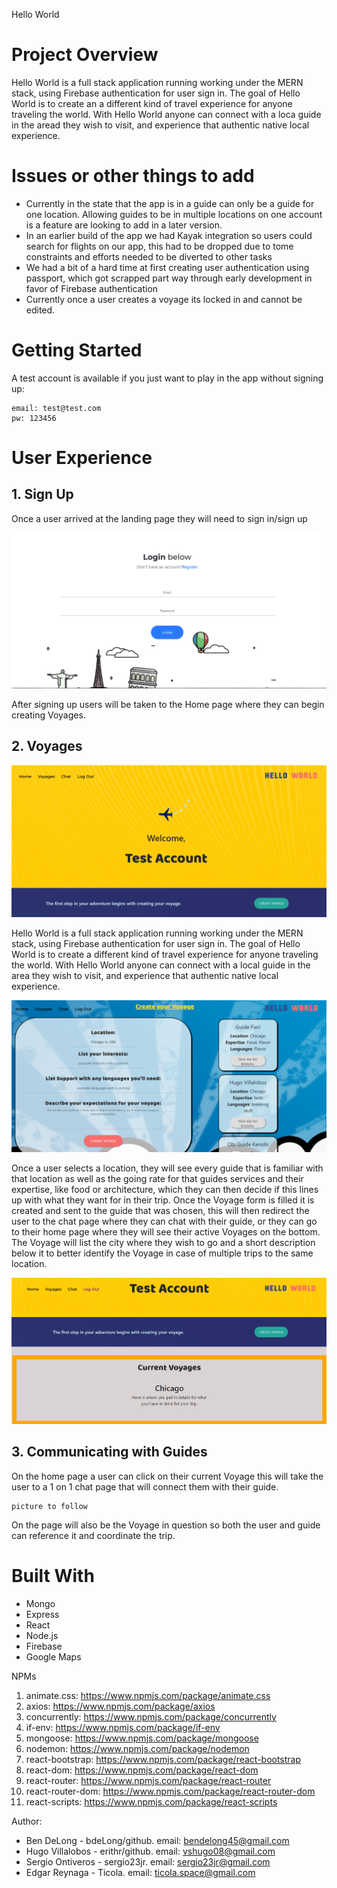 Hello World

# Project Overview
Hello World is a full stack application running working under the MERN stack, using Firebase authentication for user sign in. The goal of Hello World is to create an a different kind of travel experience for anyone traveling the world. With Hello World anyone can connect with a loca guide in the aread they wish to visit, and experience that authentic native local experience.

# Issues or other things to add
* Currently in the state that the app is in a guide can only be a guide for one location. Allowing guides to be in multiple locations on one account is a feature are looking to add in a later version.
* In an earlier build of the app we had Kayak integration so users could search for flights on our app, this had to be dropped due to tome constraints and efforts needed to be diverted to other tasks
* We had a bit of a hard time at first creating user authentication using passport, which got scrapped part way through early development in favor of Firebase authentication
* Currently once a user creates a voyage its locked in and cannot be edited.


# Getting Started
A test account is available if you just want to play in the app without signing up:
```
email: test@test.com
pw: 123456
```

# User Experience
## 1. Sign Up

Once a user arrived at the landing page they will need to sign in/sign up 

![“Sing UP”](screenshots/sign-in.PNG)

After signing up users will be taken to the Home page where they can begin creating Voyages. 

## 2. Voyages

![“HelloWorld”](screenshots/home.PNG)

Hello World is a full stack application running working under the MERN stack, using Firebase authentication for user sign in. The goal of Hello World is to create a different kind of travel experience for anyone traveling the world. With Hello World anyone can connect with a local guide in the area they wish to visit, and experience that authentic native local experience.

![“HelloWorld”](screenshots/voyage.PNG)


Once a user selects a location, they will see every guide that is familiar with that location as well as the going rate for that guides services and their expertise, like food or architecture, which they can then decide if this lines up with what they want for in their trip. Once the Voyage form is filled it is created and sent to the guide that was chosen, this will then redirect the user to the chat page where they can chat with their guide, or they can go to their home page where they will see their active Voyages on the bottom. The Voyage will list the city where they wish to go and a short description below it to better identify the Voyage in case of multiple trips to the same location. 

![“HelloWorld”](screenshots/voyages.PNG)

## 3. Communicating with Guides
On the home page a user can click on their current Voyage this will take the user to a 1 on 1 chat page that will connect them with their guide. 

```
picture to follow
```
On the page will also be the Voyage in question so both the user and guide can reference it and coordinate the trip. 

# Built With
* Mongo
* Express
* React
* Node.js
* Firebase
* Google Maps



NPMs
1. animate.css: https://www.npmjs.com/package/animate.css
1. axios: https://www.npmjs.com/package/axios
1. concurrently: https://www.npmjs.com/package/concurrently
1. if-env: https://www.npmjs.com/package/if-env
1. mongoose: https://www.npmjs.com/package/mongoose 
1. nodemon: https://www.npmjs.com/package/nodemon
1. react-bootstrap: https://www.npmjs.com/package/react-bootstrap
1. react-dom: https://www.npmjs.com/package/react-dom
1. react-router: https://www.npmjs.com/package/react-router
1. react-router-dom: https://www.npmjs.com/package/react-router-dom
1. react-scripts: https://www.npmjs.com/package/react-scripts

Author:
* Ben DeLong - bdeLong/github. email: bendelong45@gmail.com
* Hugo Villalobos - erithr/github. email: vshugo08@gmail.com
* Sergio Ontiveros - sergio23jr. email: sergio23jr@gmail.com
* Edgar Reynaga - Ticola. email: ticola.space@gmail.com
